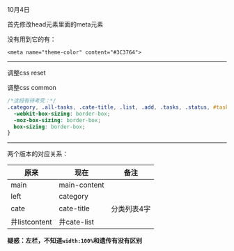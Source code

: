 10月4日

首先修改head元素里面的meta元素

没有用到它的有：

```
<meta name="theme-color" content="#3C3764">
```

---

调整css reset

调整css common

```css
/*这段有待考究：*/
.category, .all-tasks, .cate-title, .list, .add, .tasks, .status, #task-list, .main, .title, #task-date, #content, .cover, .modal {
  -webkit-box-sizing: border-box;
  -moz-box-sizing: border-box;
  box-sizing: border-box; 
}
```

---

两个版本的对应关系：

| 原来           | 现在           | 备注     |
| ------------ | ------------ | ------ |
| main         | main-content |        |
| left         | category     |        |
| cate         | cate-title   | 分类列表4字 |
| 井listcontent | 井cate-list   |        |

**疑惑：左栏，不知道`width:100%`和遗传有没有区别**